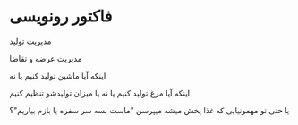﻿<h1>فاکتور رونویسی</h1>

<p>مدیریت تولید</p>
<p>مدیریت عرضه و تقاضا</p>
<p>اینکه آیا ماشین تولید کنیم یا نه</p>
<p>اینکه آیا مرغ تولید کنیم یا نه یا میزان تولیدشو تنظیم کنیم</p>

<p>یا حتی تو مهمونیایی که غذا پخش میشه میپرسن "ماست بسه سر سفره یا بازم بیاریم"؟</p>